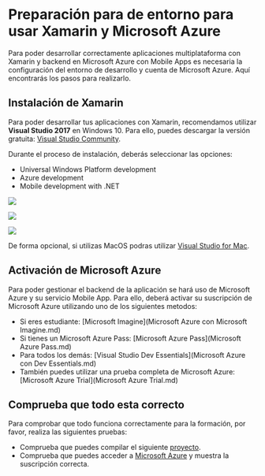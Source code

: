 # Preparación para de entorno para usar Xamarin y Microsoft Azure
Para poder desarrollar correctamente aplicaciones multiplataforma con Xamarin y backend en Microsoft Azure con Mobile Apps es necesaria la configuración del entorno de desarrollo y cuenta de Microsoft Azure. Aquí encontrarás los pasos para realizarlo.

## Instalación de Xamarin
Para poder desarrollar tus aplicaciones con Xamarin, recomendamos utilizar **Visual Studio 2017** en Windows 10. Para ello, puedes descargar la versión gratuita: [Visual Studio Community](https://www.visualstudio.com/es/vs/community/).

Durante el proceso de instalación, deberás seleccionar las opciones:
- Universal Windows Platform development
- Azure development
- Mobile development with .NET


![](media/uwp.PNG)

![](media/azure.PNG)

![](media/xamarin.PNG)

De forma opcional, si utilizas MacOS podras utilizar [Visual Studio for Mac](https://www.visualstudio.com/es/vs/visual-studio-mac/).


## Activación de Microsoft Azure
Para poder gestionar el backend de la aplicación se hará uso de Microsoft Azure y su servicio Mobile App. Para ello, deberá activar su suscripción de Microsoft Azure utilizando uno de los siguientes metodos:

- Si eres estudiante: [Microsoft Imagine](Microsoft Azure con Microsoft Imagine.md)
- Si tienes un Microsoft Azure Pass: [Microsoft Azure Pass](Microsoft Azure Pass.md)
- Para todos los demás: [Visual Studio Dev Essentials](Microsoft Azure con Dev Essentials.md) 
- También puedes utilizar una prueba completa de Microsoft Azure: [Microsoft Azure Trial](Microsoft Azure Trial.md)

## Comprueba que todo esta correcto
Para comprobar que todo funciona correctamente para la formación, por favor, realiza las siguientes pruebas:
- Comprueba que puedes compilar el siguiente [proyecto](https://github.com/xamarin/dev-days-labs/tree/master/HandsOnLab/Start).
- Comprueba que puedes acceder a [Microsoft Azure](https://portal.azure.com/) y muestra la suscripción correcta.
